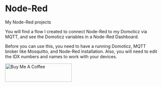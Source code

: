 # Node-Red
My Node-Red projects

You will find a flow I created to connect Node-Red to my Domoticz via MQTT, and see the Domoticz variables in a Node-Red Dashboard.

Before you can use this, you need to have a running Domoticz, MQTT broker like Mosquitto, and Node-Red installation.
Also, you will need to edit the IDX numbers and names to work with your devices.

<a href="https://www.buymeacoffee.com/dheuts" target="_blank"><img src="https://cdn.buymeacoffee.com/buttons/v2/default-yellow.png" alt="Buy Me A Coffee" style="height: 60px !important;width: 217px !important;" ></a>
